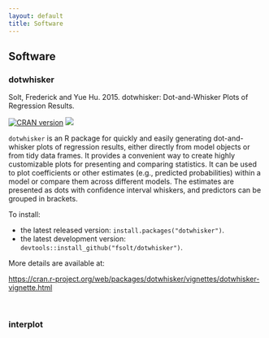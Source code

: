 ```yaml
---
layout: default
title: Software
---
```


## Software

### dotwhisker
Solt, Frederick and Yue Hu. 2015. dotwhisker: Dot-and-Whisker Plots of Regression Results. 

[![CRAN version](http://www.r-pkg.org/badges/version/dotwhisker)](https://cran.r-project.org/web/packages/dotwhisker/index.html) ![](http://cranlogs.r-pkg.org/badges/grand-total/dotwhisker)

`dotwhisker` is an R package for quickly and easily generating dot-and-whisker plots of regression results, either directly from model objects or from tidy data frames. It provides a convenient way to create highly customizable plots for presenting and comparing statistics. It can be used to plot coefficients or other estimates (e.g., predicted probabilities) within a model or compare them across different models. The estimates are presented as dots with confidence interval whiskers, and predictors can be grouped in brackets.

To install:

* the latest released version: `install.packages("dotwhisker")`.
* the latest development version: `devtools::install_github("fsolt/dotwhisker")`.

More details are available at:

https://cran.r-project.org/web/packages/dotwhisker/vignettes/dotwhisker-vignette.html

&nbsp;

### interplot


